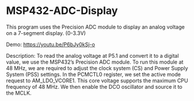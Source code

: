 # MSP432-ADC-Display
This program uses the Precision ADC module to display an analog voltage on a 7-segment display. (0-3.3V)

Demo:
https://youtu.be/P6bJy0kSj-o

Description:
To read the analog voltage at P5.1 and convert it to a digital value, we use the MSP432’s
Precision ADC module. To run this module at 48 MHz, we are required to adjust the clock
system (CS) and Power Supply System (PSS) settings. In the PCMCTL0 register, we set the
active mode request to AM_LDO_VCORE1. This core voltage supports the maximum CPU
frequency of 48 MHz. We then enable the DCO oscillator and source it to the MCLK. 
